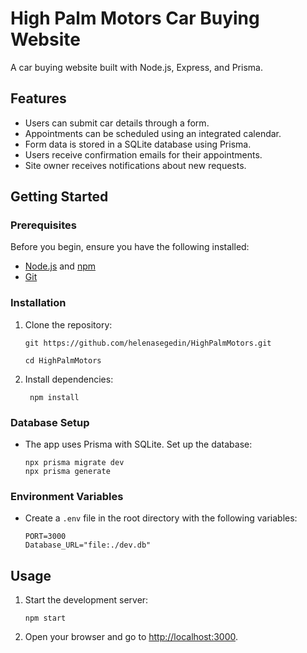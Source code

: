 # High Palm Motors Car Buying Website

A car buying website built with Node.js, Express, and Prisma.

## Features

- Users can submit car details through a form.
- Appointments can be scheduled using an integrated calendar.
- Form data is stored in a SQLite database using Prisma.
- Users receive confirmation emails for their appointments.
- Site owner receives notifications about new requests.

## Getting Started

### Prerequisites

Before you begin, ensure you have the following installed:

- [Node.js](https://nodejs.org/) and [npm](https://www.npmjs.com/get-npm)
- [Git](https://git-scm.com/)

### Installation

1. Clone the repository:

    ```
    git https://github.com/helenasegedin/HighPalmMotors.git
    ```
   ```
   cd HighPalmMotors
    ```

2. Install dependencies:

   ```
    npm install
    ```

### Database Setup

- The app uses Prisma with SQLite. Set up the database:

    ```
    npx prisma migrate dev
    npx prisma generate
    ```

### Environment Variables

- Create a `.env` file in the root directory with the following variables:

    ```
    PORT=3000
    Database_URL="file:./dev.db"
    ```

## Usage

1. Start the development server:

    ```
    npm start
    ```

2. Open your browser and go to [http://localhost:3000](http://localhost:3000).